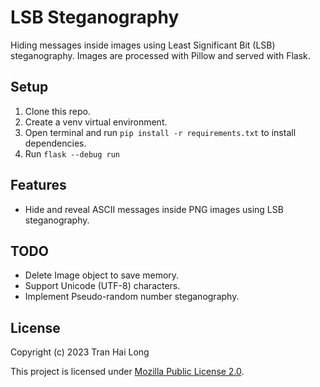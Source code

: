 # LSB Steganography

Hiding messages inside images using Least Significant Bit (LSB) steganography. Images are processed with Pillow and
served with Flask.

## Setup

1. Clone this repo.
2. Create a venv virtual environment.
3. Open terminal and run `pip install -r requirements.txt` to install dependencies.
4. Run `flask --debug run`

## Features

- Hide and reveal ASCII messages inside PNG images using LSB steganography.

## TODO
- Delete Image object to save memory.
- Support Unicode (UTF-8) characters.
- Implement Pseudo-random number steganography.

## License

Copyright (c) 2023 Tran Hai Long

This project is licensed under [Mozilla Public License 2.0](LICENSE).
